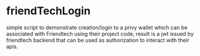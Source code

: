 # friendTechLogin

simple script to demonstrate creation/login to a privy wallet which can be associated with Friendtech using their project code, result is a jwt issued by friendtech backend that can be used as authorization to interact with their apis.